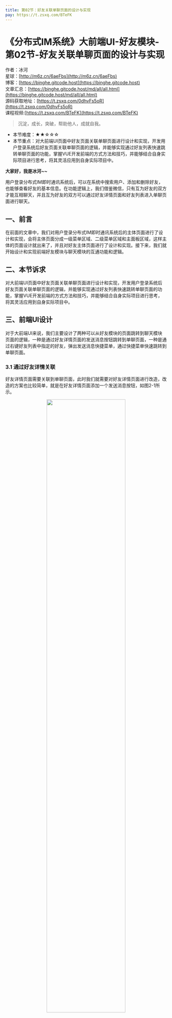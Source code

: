 ```yaml
---
title: 第02节：好友关联单聊页面的设计与实现
pay: https://t.zsxq.com/BTeFK
---
```


# 《分布式IM系统》大前端UI-好友模块-第02节-好友关联单聊页面的设计与实现

作者：冰河
<br/>星球：[http://m6z.cn/6aeFbs](http://m6z.cn/6aeFbs)
<br/>博客：[https://binghe.gitcode.host](https://binghe.gitcode.host)
<br/>文章汇总：[https://binghe.gitcode.host/md/all/all.html](https://binghe.gitcode.host/md/all/all.html)
<br/>源码获取地址：[https://t.zsxq.com/0dhvFs5oR](https://t.zsxq.com/0dhvFs5oR)
<br/>课程视频:[https://t.zsxq.com/BTeFK](https://t.zsxq.com/BTeFK)

> 沉淀，成长，突破，帮助他人，成就自我。

* 本节难度：★★☆☆☆
* 本节重点：对大前端UI页面中好友页面关联单聊页面进行设计和实现，开发用户登录系统后好友页面关联单聊页面的逻辑，并能够实现通过好友列表快速跳转单聊页面的功能，掌握VUE开发前端的方式方法和技巧，并能够结合自身实际项目进行思考，将其灵活应用到自身实际项目中。

**大家好，我是冰河~~**

用户登录分布式IM即时通讯系统后，可以在系统中搜索用户、添加和删除好友，也能够查看好友的基本信息。在功能逻辑上，我们借鉴微信，只有互为好友的双方才能互相聊天，并且互为好友的双方可以通过好友详情页面和好友列表进入单聊页面进行聊天。

## 一、前言

在前面的文章中，我们对用户登录分布式IM即时通讯系统后的主体页面进行了设计和实现，会将主体页面分成一级菜单区域、二级菜单区域和主面板区域，这样主体的页面设计就出来了，并且对好友主体页面进行了设计和实现。接下来，我们就开始设计和实现前端好友模块与聊天模块的互通功能和逻辑。

## 二、本节诉求

对大前端UI页面中好友页面关联单聊页面进行设计和实现，开发用户登录系统后好友页面关联单聊页面的逻辑，并能够实现通过好友列表快速跳转单聊页面的功能，掌握VUE开发前端的方式方法和技巧，并能够结合自身实际项目进行思考，将其灵活应用到自身实际项目中。

## 三、前端UI设计

对于大前端UI来说，我们主要设计了两种可以从好友模块的页面跳转到聊天模块页面的逻辑，一种是通过好友详情页面的发送消息按钮跳转到单聊页面，一种是通过右键好友列表中指定的好友，弹出发送消息快捷菜单，通过快捷菜单快速跳转到单聊页面。

### 3.1 通过好友详情关联

好友详情页面需要关联到单聊页面，此时我们就需要对好友详情页面进行改造，改造的方案也比较简单，就是在好友详情页面添加一个发送消息按钮，如图2-1所示。

<div align="center">
    <img src="https://binghe.gitcode.host/images/project/im/2024-02-12-001.png?raw=true" width="70%">
    <br/>
</div>

可以看到，我们可以在好友页面添加一个发送消息按钮，通过点击发送消息按钮跳转到单聊页面，与当前好友进行聊天。

### 3.2 通过快捷菜单关联

除了通过好友详情页面关联单聊页面外，我们还设计了通过快捷菜单的方式关联单聊页面，如图2-2所示。

## 查看完整文章

加入[冰河技术](https://public.zsxq.com/groups/48848484411888.html)知识星球，解锁完整技术文章与完整代码